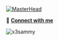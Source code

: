 [![MasterHead](https://drive.google.com/file/d/12KNGmOOCHb3iRSNDxETZ0TpfmH-cpDyK/preview)](https://shashankmiyan.com)

🔗 <b><a href="https://shashankmiyan.com">Connect with me</a></b>
<p align="left"><img src="https://komarev.com/ghpvc/?username=x3sammy&label=Geek%20Visits&color=E57C23&style=flat" alt="x3sammy" /> </p>




